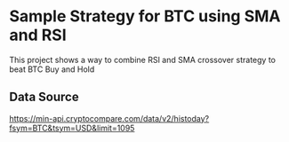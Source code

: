 # Sample Strategy for BTC using SMA and RSI

This project shows a way to combine RSI and SMA crossover strategy to beat BTC Buy and Hold

## Data Source 
https://min-api.cryptocompare.com/data/v2/histoday?fsym=BTC&tsym=USD&limit=1095